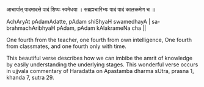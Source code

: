 आचार्यात् पादमादत्ते
पादं शिष्यः स्वमेधया ।
सब्रह्मचारिभ्यः पादं
पादं कालक्रमेण च ॥

AchAryAt pAdamAdatte, pAdam shiShyaH swamedhayA |
sa-brahmachAribhyaH pAdam, pAdam kAlakrameNa cha ||

One fourth from the teacher, one fourth from own intelligence,
One fourth from classmates, and one fourth only with time.

This beautiful verse describes how we can imbibe the amrit of knowledge by easily understanding the underlying stages.
This wonderful verse occurs in ujjvala commentary of Haradatta on Apastamba dharma sUtra, prasna 1,  khanda 7, sutra 29.
